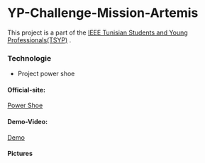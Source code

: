 # YP-Challenge-Mission-Artemis
This project is a part of the [IEEE Tunisian Students and Young Professionals(TSYP)](https://tsyp.ieee.tn/) . 

### Technologie
* Project power shoe

#### Official-site:

[Power Shoe](https://ieeexplore.ieee.org/abstract/document/7343993)

#### Demo-Video:
[Demo](https://drive.google.com/file/d/12bpuna-Xg0pmy5DIXhl0AqKAPY_p_qA-/view?usp=share_link)


#### Pictures
